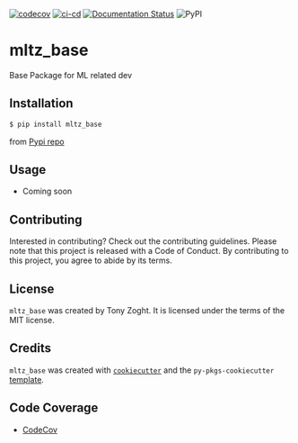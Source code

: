 
[![codecov](https://codecov.io/github/tzoght/mltz-base/branch/main/graph/badge.svg?token=UB03POGOUB)](https://codecov.io/github/tzoght/mltz-base)
[![ci-cd](https://github.com/tzoght/mltz-base/actions/workflows/ci-cd.yml/badge.svg?branch=main)](https://github.com/tzoght/mltz-base/actions/workflows/ci-cd.yml) [![Documentation Status](https://readthedocs.org/projects/mltz-base/badge/?version=latest)](https://mltz-base.readthedocs.io/en/latest/?badge=latest) ![PyPI](https://img.shields.io/pypi/v/mltz_base)

# mltz_base

Base Package for ML related dev

## Installation

```bash
$ pip install mltz_base
```
from  [Pypi repo](https://pypi.org/manage/project/mltz-base/releases/)

## Usage

- Coming soon

## Contributing

Interested in contributing? Check out the contributing guidelines. Please note that this project is released with a Code of Conduct. By contributing to this project, you agree to abide by its terms.

## License

`mltz_base` was created by Tony Zoght. It is licensed under the terms of the MIT license.

## Credits

`mltz_base` was created with [`cookiecutter`](https://cookiecutter.readthedocs.io/en/latest/) and the `py-pkgs-cookiecutter` [template](https://github.com/py-pkgs/py-pkgs-cookiecutter).


## Code Coverage
* [CodeCov](https://app.codecov.io/github/tzoght/mltz-base) 
